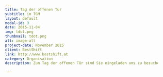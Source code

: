 ```yaml
---
title: Tag der offenen Tür
subtitle: im TGM
layout: default
modal-id: 3
date: 2015-11-04
img: tdot.png
thumbnail: tdot.png
alt: image-alt
project-date: November 2015
client: BestShift
link: http://www.bestshift.at
category: Organisation
description: Zum Tag der offenen Tür sind Sie eingeladen uns zu besuchen und Einblicke in dem TGM-Alltag und in unsere Arbeit am Projekt zu erhalten

---
```


